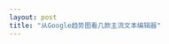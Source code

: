 ```yaml
---
layout: post
title: "从Google趋势图看几款主流文本编辑器"
---
```


<script type="text/javascript" src="//www.google.com/trends/embed.js?hl=en-US&q=Emacs,+VIM,+Sublime+Text,+Notepad%2B%2B,+Textmate&cmpt=q&content=1&cid=TIMESERIES_GRAPH_0&export=5&w=700&h=430"></script>
